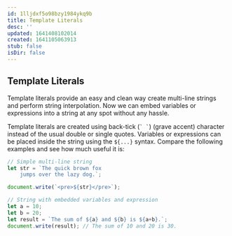 ```yaml
---
id: 1lljdxf5o98bzy1984ykq9b
title: Template Literals
desc: ''
updated: 1641408102014
created: 1641105063913
stub: false
isDir: false
---
```



## Template Literals

Template literals provide an easy and clean way create multi-line strings and perform string interpolation. Now we can embed variables or expressions into a string at any spot without any hassle.

Template literals are created using back-tick (`` ` ` ``) (grave accent) character instead of the usual double or single quotes. Variables or expressions can be placed inside the string using the `${...}` syntax. Compare the following examples and see how much useful it is:

```js
// Simple multi-line string
let str = `The quick brown fox
	jumps over the lazy dog.`;

document.write(`<pre>${str}</pre>`);

// String with embedded variables and expression
let a = 10;
let b = 20;
let result = `The sum of ${a} and ${b} is ${a+b}.`;
document.write(result); // The sum of 10 and 20 is 30.
```
